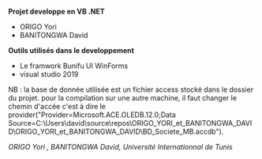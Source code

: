 **Projet developpe en VB .NET**

- ORIGO Yori
- BANITONGWA David

**Outils utilisés dans le developpement**

- Le framwork Bunifu UI WinForms
- visual studio 2019

NB : la base de donnée utilisée est un fichier access stocké dans le dossier du projet. pour la compilation sur une autre machine, il faut changer le chemin d'accée c'est à dire 
le provider("Provider=Microsoft.ACE.OLEDB.12.0;Data Source=C:\Users\david\source\repos\ORIGO_YORI_et_BANITONGWA_DAVID\ORIGO_YORI_et_BANITONGWA_DAVID\BD_Societe_MB.accdb"). 

*ORIGO Yori , BANITONGWA David, Université Internationnal de Tunis*